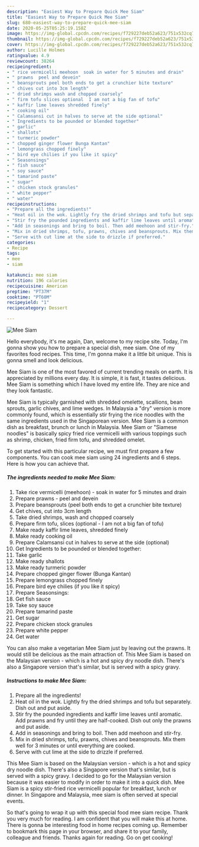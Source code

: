 ```yaml
---
description: "Easiest Way to Prepare Quick Mee Siam"
title: "Easiest Way to Prepare Quick Mee Siam"
slug: 680-easiest-way-to-prepare-quick-mee-siam
date: 2020-05-25T05:25:19.158Z
image: https://img-global.cpcdn.com/recipes/f729227deb52a623/751x532cq70/mee-siam-recipe-main-photo.jpg
thumbnail: https://img-global.cpcdn.com/recipes/f729227deb52a623/751x532cq70/mee-siam-recipe-main-photo.jpg
cover: https://img-global.cpcdn.com/recipes/f729227deb52a623/751x532cq70/mee-siam-recipe-main-photo.jpg
author: Lucille Holmes
ratingvalue: 4.9
reviewcount: 38264
recipeingredient:
- " rice vermicelli meehoon  soak in water for 5 minutes and drain"
- " prawns  peel and devein"
- " beansprouts peel both ends to get a crunchier bite texture"
- " chives cut into 3cm length"
- " dried shrimps wash and chopped coarsely"
- " firm tofu slices optional  I am not a big fan of tofu"
- " kaffir lime leaves shredded finely"
- " cooking oil"
- " Calamsansi cut in halves to serve at the side optional"
- " Ingredients to be pounded or blended together"
- " garlic"
- " shallots"
- " turmeric powder"
- " chopped ginger flower Bunga Kantan"
- " lemongrass chopped finely"
- " bird eye chilies if you like it spicy"
- " Seasonsings"
- " fish sauce"
- " soy sauce"
- " tamarind paste"
- " sugar"
- " chicken stock granules"
- " white pepper"
- " water"
recipeinstructions:
- "Prepare all the ingredients!"
- "Heat oil in the wok. Lightly fry the dried shrimps and tofu but separately. Dish out and put aside."
- "Stir fry the pounded ingredients and kaffir lime leaves until aromatic. Add prawns and fry until they are half-cooked. Dish out only the prawns and put aside."
- "Add in seasonings and bring to boil. Then add meehoon and stir-fry."
- "Mix in dried shrimps, tofu, prawns, chives and beansprouts. Mix them well for 3 minutes or until everything are cooked."
- "Serve with cut lime at the side to drizzle if preferred."
categories:
- Recipe
tags:
- mee
- siam

katakunci: mee siam 
nutrition: 196 calories
recipecuisine: American
preptime: "PT37M"
cooktime: "PT60M"
recipeyield: "1"
recipecategory: Dessert

---
```



![Mee Siam](https://img-global.cpcdn.com/recipes/f729227deb52a623/751x532cq70/mee-siam-recipe-main-photo.jpg)

Hello everybody, it's me again, Dan, welcome to my recipe site. Today, I'm gonna show you how to prepare a special dish, mee siam. One of my favorites food recipes. This time, I'm gonna make it a little bit unique. This is gonna smell and look delicious.

Mee Siam is one of the most favored of current trending meals on earth. It is appreciated by millions every day. It is simple, it is fast, it tastes delicious. Mee Siam is something which I have loved my entire life. They are nice and they look fantastic.

Mee Siam is typically garnished with shredded omelette, scallions, bean sprouts, garlic chives, and lime wedges. In Malaysia a &#34;dry&#34; version is more commonly found, which is essentially stir frying the rice noodles with the same ingredients used in the Singaporean version. Mee Siam is a common dish as breakfast, brunch or lunch in Malaysia. Mee Siam or &#34;Siamese noodles&#34; is basically spicy fried rice vermicelli with various toppings such as shrimp, chicken, fried firm tofu, and shredded omelet.


To get started with this particular recipe, we must first prepare a few components. You can cook mee siam using 24 ingredients and 6 steps. Here is how you can achieve that.

<!--inarticleads1-->

##### The ingredients needed to make Mee Siam:

1. Take  rice vermicelli (meehoon) - soak in water for 5 minutes and drain
1. Prepare  prawns - peel and devein
1. Prepare  beansprouts (peel both ends to get a crunchier bite texture)
1. Get  chives, cut into 3cm length
1. Take  dried shrimps, wash and chopped coarsely
1. Prepare  firm tofu, slices (optional - I am not a big fan of tofu)
1. Make ready  kaffir lime leaves, shredded finely
1. Make ready  cooking oil
1. Prepare  Calamsansi cut in halves to serve at the side (optional)
1. Get  Ingredients to be pounded or blended together:
1. Take  garlic
1. Make ready  shallots
1. Make ready  turmeric powder
1. Prepare  chopped ginger flower (Bunga Kantan)
1. Prepare  lemongrass chopped finely
1. Prepare  bird eye chilies (if you like it spicy)
1. Prepare  Seasonsings:
1. Get  fish sauce
1. Take  soy sauce
1. Prepare  tamarind paste
1. Get  sugar
1. Prepare  chicken stock granules
1. Prepare  white pepper
1. Get  water


You can also make a vegetarian Mee Siam just by leaving out the prawns. It would still be delicious as the main attraction of. This Mee Siam is based on the Malaysian version - which is a hot and spicy dry noodle dish. There&#39;s also a Singapore version that&#39;s similar, but is served with a spicy gravy. 

<!--inarticleads2-->

##### Instructions to make Mee Siam:

1. Prepare all the ingredients!
1. Heat oil in the wok. Lightly fry the dried shrimps and tofu but separately. Dish out and put aside.
1. Stir fry the pounded ingredients and kaffir lime leaves until aromatic. Add prawns and fry until they are half-cooked. Dish out only the prawns and put aside.
1. Add in seasonings and bring to boil. Then add meehoon and stir-fry.
1. Mix in dried shrimps, tofu, prawns, chives and beansprouts. Mix them well for 3 minutes or until everything are cooked.
1. Serve with cut lime at the side to drizzle if preferred.


This Mee Siam is based on the Malaysian version - which is a hot and spicy dry noodle dish. There&#39;s also a Singapore version that&#39;s similar, but is served with a spicy gravy. I decided to go for the Malaysian version because it was easier to modify in order to make it into a quick dish. Mee Siam is a spicy stir-fried rice vermicelli popular for breakfast, lunch or dinner. In Singapore and Malaysia, mee siam is often served at special events. 

So that's going to wrap it up with this special food mee siam recipe. Thank you very much for reading. I am confident that you will make this at home. There is gonna be interesting food in home recipes coming up. Remember to bookmark this page in your browser, and share it to your family, colleague and friends. Thanks again for reading. Go on get cooking!
